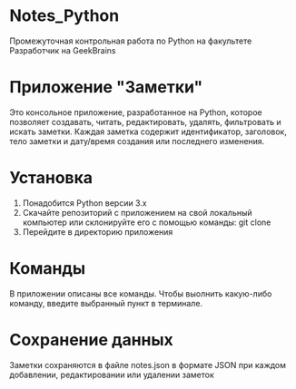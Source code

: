 # Notes_Python
Промежуточная контрольная работа по Python на факультете Разработчик на GeekBrains

# Приложение "Заметки"
Это консольное приложение, разработанное на Python, которое позволяет создавать, читать, редактировать, удалять, фильтровать и искать заметки. 
Каждая заметка содержит идентификатор, заголовок, тело заметки и дату/время создания или последнего изменения.

# Установка
1. Понадобится Python версии 3.x
2. Скачайте репозиторий с приложением на свой локальный компьютер или склонируйте его с помощью команды:
git clone
3. Перейдите в директорию приложения

# Команды
В приложении описаны все команды.
Чтобы выолнить какую-либо команду, введите выбранный пункт в терминале.

# Сохранение данных
Заметки сохраняются в файле notes.json в формате JSON при каждом добавлении, редактировании или удалении заметок
